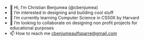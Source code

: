 - 👋 Hi, I’m Christian Benjumea (@cbenjumea)
- 👀 I’m interested in designing and building cool stuff
- 🌱 I’m currently learning Computer Science in CS50X by Harvard
- 💞️ I’m looking to collaborate on designing non profit projects for educational purposes
- 📫 How to reach me cbenjumeaulfsparre@gmail.com

